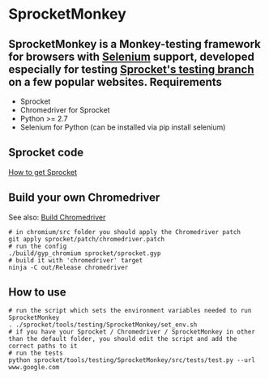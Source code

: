 SprocketMonkey
========
SprocketMonkey is a Monkey-testing framework for browsers with
[Selenium](http://www.seleniumhq.org/ "Selenium") support,
developed especially for testing
[Sprocket's testing branch](https://github.com/szeged/sprocket/tree/testing "Sprocket testing branch")
on a few popular websites.
Requirements
-------------
* Sprocket
* Chromedriver for Sprocket
* Python >= 2.7
* Selenium for Python (can be installed via pip install selenium)

Sprocket code
-------------
[How to get Sprocket](https://github.com/szeged/sprocket#build-steps "Sprocket")

Build your own Chromedriver
-------------
See also: [Build Chromedriver](https://github.com/szeged/sprocket/tree/testing#chromedriver "Build Chromedriver")
```shell
# in chromium/src folder you should apply the Chromedriver patch
git apply sprocket/patch/chromedriver.patch
# run the config
./build/gyp_chromium sprocket/sprocket.gyp
# build it with 'chromedriver' target
ninja -C out/Release chromedriver
```
How to use
-------------
```shell
# run the script which sets the environment variables needed to run SprocketMonkey
. ./sprocket/tools/testing/SprocketMonkey/set_env.sh
# if you have your Sprocket / Chromedriver / SprocketMonkey in other than the default folder, you should edit the script and add the correct paths to it
# run the tests
python sprocket/tools/testing/SprocketMonkey/src/tests/test.py --url www.google.com
```
